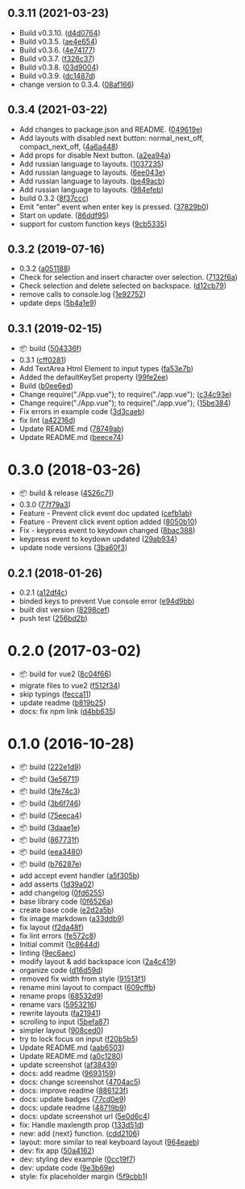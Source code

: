 <a name="0.3.11"></a>
## 0.3.11 (2021-03-23)

* Build v0.3.10. ([d4d0764](https://github.com/vvxcoder/vue-touch-keyboard/commit/d4d0764))
* Build v0.3.5. ([ae4e654](https://github.com/vvxcoder/vue-touch-keyboard/commit/ae4e654))
* Build v0.3.6. ([4e74177](https://github.com/vvxcoder/vue-touch-keyboard/commit/4e74177))
* Build v0.3.7. ([f326c37](https://github.com/vvxcoder/vue-touch-keyboard/commit/f326c37))
* Build v0.3.8. ([03d9004](https://github.com/vvxcoder/vue-touch-keyboard/commit/03d9004))
* Build v0.3.9. ([dc1487d](https://github.com/vvxcoder/vue-touch-keyboard/commit/dc1487d))
* change version to 0.3.4. ([08af166](https://github.com/vvxcoder/vue-touch-keyboard/commit/08af166))



<a name="0.3.4"></a>
## 0.3.4 (2021-03-22)

* Add changes to package.json and README. ([049619e](https://github.com/vvxcoder/vue-touch-keyboard/commit/049619e))
* Add layouts with disabled next button: normal_next_off, compact_next_off, ([4a6a448](https://github.com/vvxcoder/vue-touch-keyboard/commit/4a6a448))
* Add props for disable Next button. ([a2ea94a](https://github.com/vvxcoder/vue-touch-keyboard/commit/a2ea94a))
* Add russian language to layouts. ([1037235](https://github.com/vvxcoder/vue-touch-keyboard/commit/1037235))
* Add russian language to layouts. ([6ee043e](https://github.com/vvxcoder/vue-touch-keyboard/commit/6ee043e))
* Add russian language to layouts. ([be49acb](https://github.com/vvxcoder/vue-touch-keyboard/commit/be49acb))
* Add russian language to layouts. ([984efeb](https://github.com/vvxcoder/vue-touch-keyboard/commit/984efeb))
* build 0.3.2 ([8f37ccc](https://github.com/vvxcoder/vue-touch-keyboard/commit/8f37ccc))
* Emit "enter" event when enter key is pressed. ([37829b0](https://github.com/vvxcoder/vue-touch-keyboard/commit/37829b0))
* Start on update. ([86ddf95](https://github.com/vvxcoder/vue-touch-keyboard/commit/86ddf95))
* support for custom function keys ([9cb5335](https://github.com/vvxcoder/vue-touch-keyboard/commit/9cb5335))



<a name="0.3.2"></a>
## 0.3.2 (2019-07-16)

* 0.3.2 ([a051188](https://github.com/vvxcoder/vue-touch-keyboard/commit/a051188))
* Check for selection and insert character over selection. ([7132f6a](https://github.com/vvxcoder/vue-touch-keyboard/commit/7132f6a))
* Check selection and delete selected on backspace. ([d12cb79](https://github.com/vvxcoder/vue-touch-keyboard/commit/d12cb79))
* remove calls to console.log ([1e92752](https://github.com/vvxcoder/vue-touch-keyboard/commit/1e92752))
* update deps ([5b4a1e9](https://github.com/vvxcoder/vue-touch-keyboard/commit/5b4a1e9))



<a name="0.3.1"></a>
## 0.3.1 (2019-02-15)

* :package: build ([504336f](https://github.com/vvxcoder/vue-touch-keyboard/commit/504336f))
* 0.3.1 ([cff0281](https://github.com/vvxcoder/vue-touch-keyboard/commit/cff0281))
* Add TextArea Html Element to input types ([fa53e7b](https://github.com/vvxcoder/vue-touch-keyboard/commit/fa53e7b))
* Added the defaultKeySet property ([99fe2ee](https://github.com/vvxcoder/vue-touch-keyboard/commit/99fe2ee))
* Build ([b0ee6ed](https://github.com/vvxcoder/vue-touch-keyboard/commit/b0ee6ed))
* Change require("./App.vue"); to require("./app.vue"); ([c34c93e](https://github.com/vvxcoder/vue-touch-keyboard/commit/c34c93e))
* Change require("./App.vue"); to require("./app.vue"); ([15be384](https://github.com/vvxcoder/vue-touch-keyboard/commit/15be384))
* Fix errors in example code ([3d3caeb](https://github.com/vvxcoder/vue-touch-keyboard/commit/3d3caeb))
* fix lint ([a42216d](https://github.com/vvxcoder/vue-touch-keyboard/commit/a42216d))
* Update README.md ([78749ab](https://github.com/vvxcoder/vue-touch-keyboard/commit/78749ab))
* Update README.md ([beece74](https://github.com/vvxcoder/vue-touch-keyboard/commit/beece74))



<a name="0.3.0"></a>
# 0.3.0 (2018-03-26)

* :package: build & release ([4526c71](https://github.com/vvxcoder/vue-touch-keyboard/commit/4526c71))
* 0.3.0 ([77f79a3](https://github.com/vvxcoder/vue-touch-keyboard/commit/77f79a3))
* Feature - Prevent click event doc updated ([cefb1ab](https://github.com/vvxcoder/vue-touch-keyboard/commit/cefb1ab))
* Feature - Prevent click event option added ([8050b10](https://github.com/vvxcoder/vue-touch-keyboard/commit/8050b10))
* Fix - keypress event to keydown changed ([8bac388](https://github.com/vvxcoder/vue-touch-keyboard/commit/8bac388))
* keypress event to keydown updated ([29ab934](https://github.com/vvxcoder/vue-touch-keyboard/commit/29ab934))
* update node versions ([3ba60f3](https://github.com/vvxcoder/vue-touch-keyboard/commit/3ba60f3))



<a name="0.2.1"></a>
## 0.2.1 (2018-01-26)

* 0.2.1 ([a12df4c](https://github.com/vvxcoder/vue-touch-keyboard/commit/a12df4c))
* binded keys to prevent Vue console error ([e94d9bb](https://github.com/vvxcoder/vue-touch-keyboard/commit/e94d9bb))
* built dist version ([8298cef](https://github.com/vvxcoder/vue-touch-keyboard/commit/8298cef))
* push test ([256bd2b](https://github.com/vvxcoder/vue-touch-keyboard/commit/256bd2b))



<a name="0.2.0"></a>
# 0.2.0 (2017-03-02)

* :package: build for vue2 ([8c04f66](https://github.com/vvxcoder/vue-touch-keyboard/commit/8c04f66))
* migrate files to vue2 ([f512f34](https://github.com/vvxcoder/vue-touch-keyboard/commit/f512f34))
* skip typings ([fecca11](https://github.com/vvxcoder/vue-touch-keyboard/commit/fecca11))
* update readme ([b819b25](https://github.com/vvxcoder/vue-touch-keyboard/commit/b819b25))
* docs: fix npm link ([d4bb635](https://github.com/vvxcoder/vue-touch-keyboard/commit/d4bb635))



<a name="0.1.0"></a>
# 0.1.0 (2016-10-28)

* :package:  build ([222e1d9](https://github.com/vvxcoder/vue-touch-keyboard/commit/222e1d9))
* :package: build ([3e56711](https://github.com/vvxcoder/vue-touch-keyboard/commit/3e56711))
* :package: build ([3fe74c3](https://github.com/vvxcoder/vue-touch-keyboard/commit/3fe74c3))
* :package: build ([3b6f746](https://github.com/vvxcoder/vue-touch-keyboard/commit/3b6f746))
* :package: build ([75eeca4](https://github.com/vvxcoder/vue-touch-keyboard/commit/75eeca4))
* :package: build ([3daae1e](https://github.com/vvxcoder/vue-touch-keyboard/commit/3daae1e))
* :package: build ([867731f](https://github.com/vvxcoder/vue-touch-keyboard/commit/867731f))
* :package: build ([eea3480](https://github.com/vvxcoder/vue-touch-keyboard/commit/eea3480))
* :package: build ([b76287e](https://github.com/vvxcoder/vue-touch-keyboard/commit/b76287e))
* add accept event handler ([a5f305b](https://github.com/vvxcoder/vue-touch-keyboard/commit/a5f305b))
* add asserts ([1d39a02](https://github.com/vvxcoder/vue-touch-keyboard/commit/1d39a02))
* add changelog ([0fd6255](https://github.com/vvxcoder/vue-touch-keyboard/commit/0fd6255))
* base library code ([0f6526a](https://github.com/vvxcoder/vue-touch-keyboard/commit/0f6526a))
* create base code ([e2d2a5b](https://github.com/vvxcoder/vue-touch-keyboard/commit/e2d2a5b))
* fix image markdown ([a33ddb9](https://github.com/vvxcoder/vue-touch-keyboard/commit/a33ddb9))
* fix layout ([f2da48f](https://github.com/vvxcoder/vue-touch-keyboard/commit/f2da48f))
* fix lint errors ([fe572c8](https://github.com/vvxcoder/vue-touch-keyboard/commit/fe572c8))
* Initial commit ([1c8644d](https://github.com/vvxcoder/vue-touch-keyboard/commit/1c8644d))
* linting ([9ec6aec](https://github.com/vvxcoder/vue-touch-keyboard/commit/9ec6aec))
* modify layout & add backspace icon ([2a4c419](https://github.com/vvxcoder/vue-touch-keyboard/commit/2a4c419))
* organize code ([d16d59d](https://github.com/vvxcoder/vue-touch-keyboard/commit/d16d59d))
* removed fix width from style ([91513f1](https://github.com/vvxcoder/vue-touch-keyboard/commit/91513f1))
* rename mini layout to compact ([609cffb](https://github.com/vvxcoder/vue-touch-keyboard/commit/609cffb))
* rename props ([68532d9](https://github.com/vvxcoder/vue-touch-keyboard/commit/68532d9))
* rename vars ([5953216](https://github.com/vvxcoder/vue-touch-keyboard/commit/5953216))
* rewrite layouts ([fa21941](https://github.com/vvxcoder/vue-touch-keyboard/commit/fa21941))
* scrolling to input ([5befa87](https://github.com/vvxcoder/vue-touch-keyboard/commit/5befa87))
* simpler layout ([908ced0](https://github.com/vvxcoder/vue-touch-keyboard/commit/908ced0))
* try to lock focus on input ([f20b5b5](https://github.com/vvxcoder/vue-touch-keyboard/commit/f20b5b5))
* Update README.md ([aab6503](https://github.com/vvxcoder/vue-touch-keyboard/commit/aab6503))
* Update README.md ([a0c1280](https://github.com/vvxcoder/vue-touch-keyboard/commit/a0c1280))
* update screenshot ([af38439](https://github.com/vvxcoder/vue-touch-keyboard/commit/af38439))
* docs: add readme ([9693159](https://github.com/vvxcoder/vue-touch-keyboard/commit/9693159))
* docs: change screenshot ([4704ac5](https://github.com/vvxcoder/vue-touch-keyboard/commit/4704ac5))
* docs: improve readme ([886123f](https://github.com/vvxcoder/vue-touch-keyboard/commit/886123f))
* docs: update badges ([77cd0e9](https://github.com/vvxcoder/vue-touch-keyboard/commit/77cd0e9))
* docs: update readme ([48719b9](https://github.com/vvxcoder/vue-touch-keyboard/commit/48719b9))
* docs: update screenshot url ([5e0d6c4](https://github.com/vvxcoder/vue-touch-keyboard/commit/5e0d6c4))
* fix: Handle maxlength prop ([133d51d](https://github.com/vvxcoder/vue-touch-keyboard/commit/133d51d))
* new: add {next} function. ([cdd2106](https://github.com/vvxcoder/vue-touch-keyboard/commit/cdd2106))
* layout: more similar to real keyboard layout ([964eaeb](https://github.com/vvxcoder/vue-touch-keyboard/commit/964eaeb))
* dev: fix app ([50a4162](https://github.com/vvxcoder/vue-touch-keyboard/commit/50a4162))
* dev: styling dev example ([0cc19f7](https://github.com/vvxcoder/vue-touch-keyboard/commit/0cc19f7))
* dev: update code ([9e3b69e](https://github.com/vvxcoder/vue-touch-keyboard/commit/9e3b69e))
* style: fix placeholder margin ([5f9cbb1](https://github.com/vvxcoder/vue-touch-keyboard/commit/5f9cbb1))



